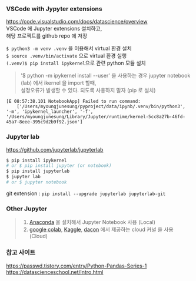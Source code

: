 ### VSCode with Jypyter extensions
https://code.visualstudio.com/docs/datascience/overview  
VSCode 에 Jupyter extensions 설치하고,  
해당 프로젝트를 github repo 에 저장  

```$ python3 -m venv .venv``` 을 이용해서 virtual 환경 설치   
```$ source .venv/bin/activate``` 으로 virtual 환경 실행   
```(.venv)$ pip install ipykernel```으로 관련 python 모듈 설치  

> '$ python -m ipykernel install --user' 을 사용하는 경우 jupyter notebook (lab) 에서 ikernel 을 import 할때,  
설정오류가 발생할 수 있다. 되도록 사용하지 말자 (pip 로 설치)

```
[E 08:57:38.101 NotebookApp] Failed to run command:
    ['/Users/myoungjunesung/pyproject/data/ipynb/.venv/bin/python3', '-m', 'ipykernel_launcher', '-f', '/Users/myoungjunesung/Library/Jupyter/runtime/kernel-5cc8a27b-46fd-45a7-8eee-395c9d2b9f92.json']
```

### Jupyter lab
https://github.com/jupyterlab/jupyterlab
```bash
$ pip install ipykernel
# or $ pip install jupyter (or notebook)
$ pip install jupyterlab
$ jupyter lab  
# or $ jupyter notebook 
```
git extension : ```pip install --upgrade jupyterlab jupyterlab-git```

### Other Jupyter 
> 1. [Anaconda](https://www.anaconda.com/) 을 설치해서 Jupyter Notebook 사용  (Local)  
> 2. [google colab](https://colab.research.google.com), [Kaggle](https://www.kaggle.com), [dacon](https://dacon.io/) 에서 제공하는 cloud 커널 을 사용  (Cloud)  

### 참고 사이트

https://passwd.tistory.com/entry/Python-Pandas-Series-1  
https://datascienceschool.net/intro.html  
